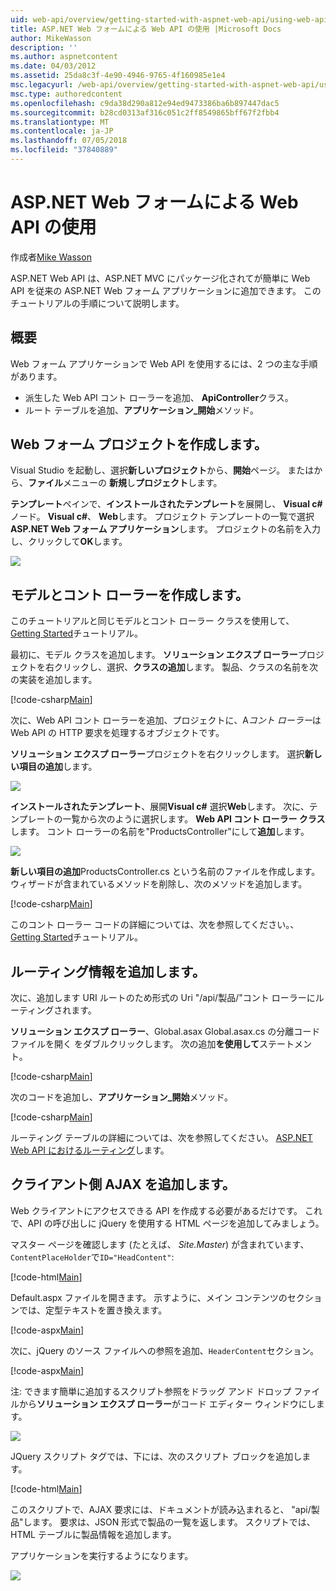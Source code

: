 ```yaml
---
uid: web-api/overview/getting-started-with-aspnet-web-api/using-web-api-with-aspnet-web-forms
title: ASP.NET Web フォームによる Web API の使用 |Microsoft Docs
author: MikeWasson
description: ''
ms.author: aspnetcontent
ms.date: 04/03/2012
ms.assetid: 25da8c3f-4e90-4946-9765-4f160985e1e4
msc.legacyurl: /web-api/overview/getting-started-with-aspnet-web-api/using-web-api-with-aspnet-web-forms
msc.type: authoredcontent
ms.openlocfilehash: c9da38d290a812e94ed9473386ba6b897447dac5
ms.sourcegitcommit: b28cd0313af316c051c2ff8549865bff67f2fbb4
ms.translationtype: MT
ms.contentlocale: ja-JP
ms.lasthandoff: 07/05/2018
ms.locfileid: "37840889"
---
```

<a name="using-web-api-with-aspnet-web-forms"></a>ASP.NET Web フォームによる Web API の使用
====================
作成者[Mike Wasson](https://github.com/MikeWasson)

ASP.NET Web API は、ASP.NET MVC にパッケージ化されてが簡単に Web API を従来の ASP.NET Web フォーム アプリケーションに追加できます。 このチュートリアルの手順について説明します。

## <a name="overview"></a>概要

Web フォーム アプリケーションで Web API を使用するには、2 つの主な手順があります。

- 派生した Web API コント ローラーを追加、 **ApiController**クラス。
- ルート テーブルを追加、**アプリケーション\_開始**メソッド。

## <a name="create-a-web-forms-project"></a>Web フォーム プロジェクトを作成します。

Visual Studio を起動し、選択**新しいプロジェクト**から、**開始**ページ。 またはから、**ファイル**メニューの **新規**し**プロジェクト**します。

**テンプレート**ペインで、**インストールされたテンプレート**を展開し、 **Visual c#** ノード。 **Visual c#**、 **Web**します。 プロジェクト テンプレートの一覧で選択**ASP.NET Web フォーム アプリケーション**します。 プロジェクトの名前を入力し、クリックして**OK**します。

![](using-web-api-with-aspnet-web-forms/_static/image1.png)

## <a name="create-the-model-and-controller"></a>モデルとコント ローラーを作成します。

このチュートリアルと同じモデルとコント ローラー クラスを使用して、 [Getting Started](tutorial-your-first-web-api.md)チュートリアル。

最初に、モデル クラスを追加します。 **ソリューション エクスプ ローラー**プロジェクトを右クリックし、選択、**クラスの追加**します。 製品、クラスの名前を次の実装を追加します。

[!code-csharp[Main](using-web-api-with-aspnet-web-forms/samples/sample1.cs)]

次に、Web API コント ローラーを追加、プロジェクトに、A*コント ローラー*は Web API の HTTP 要求を処理するオブジェクトです。

**ソリューション エクスプ ローラー**プロジェクトを右クリックします。 選択**新しい項目の追加**します。

![](using-web-api-with-aspnet-web-forms/_static/image2.png)

**インストールされたテンプレート**、展開**Visual c#** 選択**Web**します。 次に、テンプレートの一覧から次のように選択します。 **Web API コント ローラー クラス**します。 コント ローラーの名前を"ProductsController"にして**追加**します。

![](using-web-api-with-aspnet-web-forms/_static/image3.png)

**新しい項目の追加**ProductsController.cs という名前のファイルを作成します。 ウィザードが含まれているメソッドを削除し、次のメソッドを追加します。

[!code-csharp[Main](using-web-api-with-aspnet-web-forms/samples/sample2.cs)]

このコント ローラー コードの詳細については、次を参照してください。、 [Getting Started](tutorial-your-first-web-api.md)チュートリアル。

## <a name="add-routing-information"></a>ルーティング情報を追加します。

次に、追加します URI ルートのため形式の Uri &quot;/api/製品/&quot;コント ローラーにルーティングされます。

**ソリューション エクスプ ローラー**、Global.asax Global.asax.cs の分離コード ファイルを開く をダブルクリックします。 次の追加**を使用して**ステートメント。

[!code-csharp[Main](using-web-api-with-aspnet-web-forms/samples/sample3.cs)]

次のコードを追加し、**アプリケーション\_開始**メソッド。

[!code-csharp[Main](using-web-api-with-aspnet-web-forms/samples/sample4.cs)]

ルーティング テーブルの詳細については、次を参照してください。 [ASP.NET Web API におけるルーティング](../web-api-routing-and-actions/routing-in-aspnet-web-api.md)します。

## <a name="add-client-side-ajax"></a>クライアント側 AJAX を追加します。

Web クライアントにアクセスできる API を作成する必要があるだけです。 これで、API の呼び出しに jQuery を使用する HTML ページを追加してみましょう。

マスター ページを確認します (たとえば、 *Site.Master*) が含まれています、`ContentPlaceHolder`で`ID="HeadContent"`:

[!code-html[Main](using-web-api-with-aspnet-web-forms/samples/sample8.html)]

Default.aspx ファイルを開きます。 示すように、メイン コンテンツのセクションでは、定型テキストを置き換えます。

[!code-aspx[Main](using-web-api-with-aspnet-web-forms/samples/sample5.aspx)]

次に、jQuery のソース ファイルへの参照を追加、`HeaderContent`セクション。

[!code-aspx[Main](using-web-api-with-aspnet-web-forms/samples/sample6.aspx?highlight=2)]

注: できます簡単に追加するスクリプト参照をドラッグ アンド ドロップ ファイルから**ソリューション エクスプ ローラー**がコード エディター ウィンドウにします。

![](using-web-api-with-aspnet-web-forms/_static/image4.png)

JQuery スクリプト タグでは、下には、次のスクリプト ブロックを追加します。

[!code-html[Main](using-web-api-with-aspnet-web-forms/samples/sample7.html)]

このスクリプトで、AJAX 要求には、ドキュメントが読み込まれると、 &quot;api/製品&quot;します。 要求は、JSON 形式で製品の一覧を返します。 スクリプトでは、HTML テーブルに製品情報を追加します。

アプリケーションを実行するようになります。

![](using-web-api-with-aspnet-web-forms/_static/image5.png)
